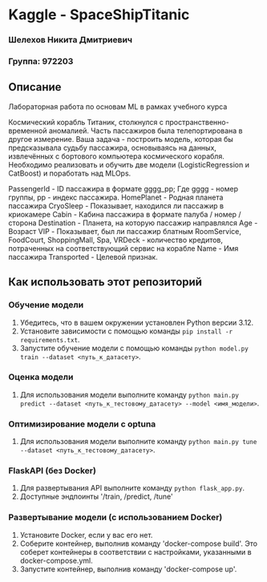 # Kaggle - SpaceShipTitanic

### Шелехов Никита Дмитриевич
### Группа: 972203

## Описание
Лабораторная работа по основам ML в рамках учебного курса

Космический корабль Титаник, столкнулся с пространственно-временной аномалией. Часть пассажиров была телепортирована в другое измерение.
Ваша задача - построить модель, которая бы предсказывала судьбу пассажира, основываясь на данных, извлечённых с бортового компьютера космического корабля. Необходимо реализовать и обучить две модели (LogisticRegression и CatBoost)  и поработать над MLOps.

PassengerId - ID пассажира в формате gggg_pp; Где gggg - номер группы, pp - индекс пассажира.
HomePlanet - Родная планета пассажира
CryoSleep - Показывает, находился ли пассажир в криокамере
Cabin - Кабина пассажира в формате палуба / номер / сторона
Destination - Планета, на которую пассажир направлялся
Age - Возраст
VIP - Показывает, был ли пассажир блатным
RoomService, FoodCourt, ShoppingMall, Spa, VRDeck - количество кредитов, потраченных на соответствующий сервис на корабле
Name - Имя пассажира
Transported - Целевой признак.

## Как использовать этот репозиторий

### Обучение модели
1. Убедитесь, что в вашем окружении установлен Python версии 3.12.
2. Установите зависимости с помощью команды `pip install -r requirements.txt`.
3. Запустите обучение модели с помощью команды `python model.py train --dataset <путь_к_датасету>`.

### Оценка модели
1. Для использования модели выполните команду `python main.py predict --dataset <путь_к_тестовому_датасету> --model <имя_модели>`.

### Оптимизирование модели с optuna
1. Для использования модели выполните команду `python main.py tune --dataset <путь_к_тестовому_датасету>`.

### FlaskAPI (без Docker)
1. Для развертывания API выполните команду `python flask_app.py`.
2. Доступные эндпоинты '/train, /predict, /tune'

### Развертывание модели (с использованием Docker)
1. Установите Docker, если у вас его нет.
2. Соберите контейнер, выполнив команду 'docker-compose build'. Это соберет контейнеры в соответствии с настройками, указанными в docker-compose.yml.
3. Запустите контейнер, выполнив команду 'docker-compose up'.
